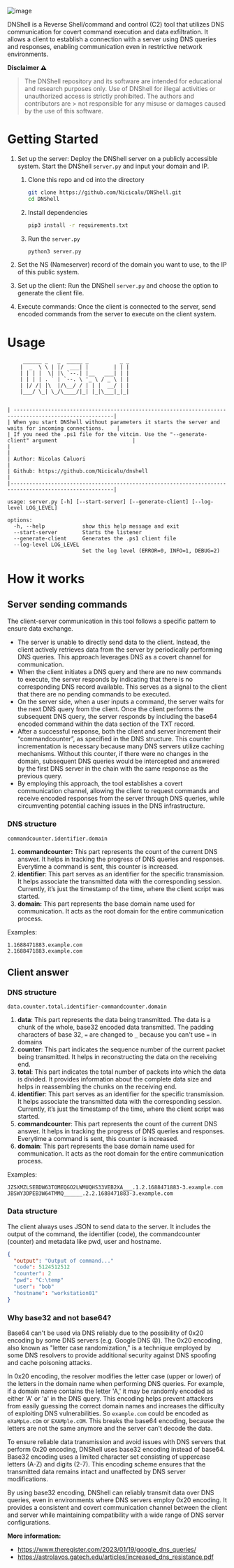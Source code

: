 ![image](https://github.com/Nicicalu/DNShell/assets/52490746/e8d49789-d7a5-4238-86ae-470a6d96a14e)

DNShell is a Reverse Shell/command and control (C2) tool that utilizes DNS communication for covert command execution and data exfiltration. It allows a client to establish a connection with a server using DNS queries and responses, enabling communication even in restrictive network environments.

**Disclaimer ⚠️**
> 
> The DNShell repository and its software are intended for educational and research purposes only. Use of DNShell for illegal activities or unauthorized access is strictly prohibited. The authors and contributors are > not responsible for any misuse or damages caused by the use of this software.

# **Getting Started**


1. Set up the server: Deploy the DNShell server on a publicly accessible system. Start the DNShell `server.py` and input your domain and IP. 

   
   1. Clone this repo and cd into the directory

      ```bash
      git clone https://github.com/Nicicalu/DNShell.git
      cd DNShell
      ```
   2. Install dependencies

      ```bash
      pip3 install -r requirements.txt
      ```
   3. Run the `server.py`

      ```bash
      python3 server.py
      ```
2. Set the NS (Nameserver) record of the domain you want to use, to the IP of this public system.
3. Set up the client: Run the DNShell `server.py` and choose the option to generate the client file.
4. Execute commands: Once the client is connected to the server, send encoded commands from the server to execute on the client system.

# Usage

```
     ______ _   _  _____ _          _ _
    |  _  \ \ | |/  ___| |        | | |
    | | | |  \| |\ `--.| |__   ___| | |
    | | | | . ` | `--. \ '_ \ / _ \ | |
    | |/ /| |\  |/\__/ / | | |  __/ | |
    |___/ \_| \_/\____/|_| |_|\___|_|_|


| ------------------------------------------------------------------------------------------------------|
| When you start DNShell without parameters it starts the server and waits for incoming connections.    |
| If you need the .ps1 file for the vitcim. Use the "--generate-client" argument                        |
|                                                                                                       |
| Author: Nicolas Caluori                                                                               |
| Github: https://github.com/Nicicalu/dnshell                                                           |
|-------------------------------------------------------------------------------------------------------|

usage: server.py [-h] [--start-server] [--generate-client] [--log-level LOG_LEVEL]

options:
  -h, --help            show this help message and exit
  --start-server        Starts the listener
  --generate-client     Generates the .ps1 client file
  --log-level LOG_LEVEL
                        Set the log level (ERROR=0, INFO=1, DEBUG=2)
```

# How it works

## Server sending commands

The client-server communication in this tool follows a specific pattern to ensure data exchange.

* The server is unable to directly send data to the client. Instead, the client actively retrieves data from the server by periodically performing DNS queries. This approach leverages DNS as a covert channel for communication.
* When the client initiates a DNS query and there are no new commands to execute, the server responds by indicating that there is no corresponding DNS record available. This serves as a signal to the client that there are no pending commands to be executed. 
* On the server side, when a user inputs a command, the server waits for the next DNS query from the client. Once the client performs the subsequent DNS query, the server responds by including the base64 encoded command within the data section of the TXT record.
* After a successful response, both the client and server increment their “commandcounter”, as specified in the DNS structure. This counter incrementation is necessary because many DNS servers utilize caching mechanisms. Without this counter, if there were no changes in the domain, subsequent DNS queries would be intercepted and answered by the first DNS server in the chain with the same response as the previous query.
* By employing this approach, the tool establishes a covert communication channel, allowing the client to request commands and receive encoded responses from the server through DNS queries, while circumventing potential caching issues in the DNS infrastructure.

### DNS structure

```
commandcounter.identifier.domain
```

1. **commandcounter:** This part represents the count of the current DNS answer. It helps in tracking the progress of DNS queries and responses. Everytime a command is sent, this counter is increased.
2. **identifier**: This part serves as an identifier for the specific transmission. It helps associate the transmitted data with the corresponding session. Currently, it’s just the timestamp of the time, where the client script was started.
3. **domain:** This part represents the base domain name used for communication. It acts as the root domain for the entire communication process.

Examples:
```
1.1688471883.example.com
2.1688471883.example.com
```

## Client answer

### DNS structure

```
data.counter.total.identifier-commandcounter.domain
```
1. **data**: This part represents the data being transmitted. The data is a chunk of the whole, base32 encoded data transmitted. The padding characters of base 32, `=` are changed to `_` because you can't use `=` in domains
2. **counter**: This part indicates the sequence number of the current packet being transmitted. It helps in reconstructing the data on the receiving end.
3. **total**: This part indicates the total number of packets into which the data is divided. It provides information about the complete data size and helps in reassembling the chunks on the receiving end.
4. **identifier**: This part serves as an identifier for the specific transmission. It helps associate the transmitted data with the corresponding session. Currently, it’s just the timestamp of the time, where the client script was started.
5. **commandcounter**: This part represents the count of the current DNS answer. It helps in tracking the progress of DNS queries and responses. Everytime a command is sent, this counter is increased.
6. **domain**: This part represents the base domain name used for communication. It acts as the root domain for the entire communication process.

Examples:
```
JZSXMZLSEBDW63TOMEQGO2LWMUQHS33VEB2XA___.1.2.1688471883-3.example.com
JBSWY3DPEB3W64TMMQ______.2.2.1688471883-3.example.com
```

### Data structure

The client always uses JSON to send data to the server. It includes the output of the command, the identifier (code), the commandcounter (counter) and metadata like pwd, user and hostname.

```json
{
  "output": "Output of command..."
  "code": 5124512512
  "counter": 2
  "pwd": "C:\temp"
  "user": "bob"
  "hostname": "workstation01"
}
```

### Why base32 and not base64?
Base64 can't be used via DNS reliably due to the possibility of 0x20 encoding by some DNS servers (e.g. Google DNS 😡). The 0x20 encoding, also known as "letter case randomization," is a technique employed by some DNS resolvers to provide additional security against DNS spoofing and cache poisoning attacks.

In 0x20 encoding, the resolver modifies the letter case (upper or lower) of the letters in the domain name when performing DNS queries. For example, if a domain name contains the letter 'A,' it may be randomly encoded as either 'A' or 'a' in the DNS query. This encoding helps prevent attackers from easily guessing the correct domain names and increases the difficulty of exploiting DNS vulnerabilities. So `example.com` could be encoded as `eXaMpLe.cOm` or `EXAMple.cOM`. This breaks the base64 encoding, because the letters are not the same anymore and the server can't decode the data.

To ensure reliable data transmission and avoid issues with DNS servers that perform 0x20 encoding, DNShell uses base32 encoding instead of base64. Base32 encoding uses a limited character set consisting of uppercase letters (A-Z) and digits (2-7). This encoding scheme ensures that the transmitted data remains intact and unaffected by DNS server modifications.

By using base32 encoding, DNShell can reliably transmit data over DNS queries, even in environments where DNS servers employ 0x20 encoding. It provides a consistent and covert communication channel between the client and server while maintaining compatibility with a wide range of DNS server configurations.

**More information:**
- https://www.theregister.com/2023/01/19/google_dns_queries/
- https://astrolavos.gatech.edu/articles/increased_dns_resistance.pdf
